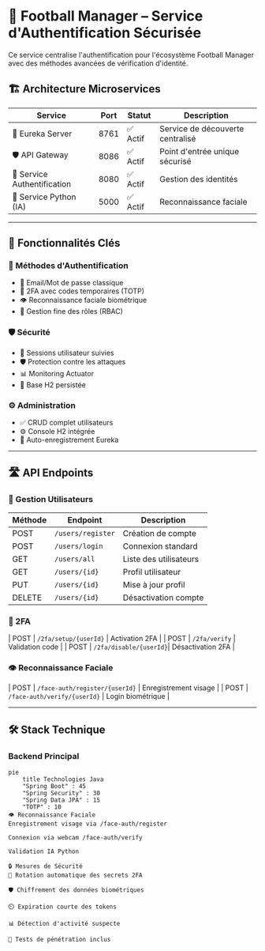 # 🔐 Football Manager – Service d'Authentification Sécurisée

Ce service centralise l'authentification pour l'écosystème Football Manager avec des méthodes avancées de vérification d'identité.

## 🏗 Architecture Microservices

| Service                  | Port  | Statut | Description                          |
|--------------------------|-------|--------|--------------------------------------|
| 🧭 Eureka Server         | 8761  | ✅ Actif | Service de découverte centralisé     |
| 🛡️ API Gateway           | 8086  | ✅ Actif | Point d'entrée unique sécurisé       |
| 🔑 Service Authentification | 8080 | ✅ Actif | Gestion des identités                |
| 🧠 Service Python (IA)   | 5000  | ✅ Actif | Reconnaissance faciale               |

---

## 🌟 Fonctionnalités Clés

### 🔐 Méthodes d'Authentification
- 📧 Email/Mot de passe classique
- 🔢 2FA avec codes temporaires (TOTP)
- 👁️ Reconnaissance faciale biométrique
- 👥 Gestion fine des rôles (RBAC)

### 🛡️ Sécurité
- 🔄 Sessions utilisateur suivies
- 🛡️ Protection contre les attaques
- 📊 Monitoring Actuator
- 💾 Base H2 persistée

### ⚙️ Administration
- ✅ CRUD complet utilisateurs
- ⚙️ Console H2 intégrée
- 🔄 Auto-enregistrement Eureka

---

## 🛣 API Endpoints

### 👤 Gestion Utilisateurs
| Méthode | Endpoint               | Description                          |
|---------|------------------------|--------------------------------------|
| POST    | `/users/register`      | Création de compte                   |
| POST    | `/users/login`         | Connexion standard                   |
| GET     | `/users/all`           | Liste des utilisateurs               |
| GET     | `/users/{id}`          | Profil utilisateur                   |
| PUT     | `/users/{id}`          | Mise à jour profil                   |
| DELETE  | `/users/{id}`          | Désactivation compte                 |

### 🔐 2FA
| POST    | `/2fa/setup/{userId}`  | Activation 2FA                       |
| POST    | `/2fa/verify`          | Validation code                      |
| POST    | `/2fa/disable/{userId}`| Désactivation 2FA                    |

### 👁️ Reconnaissance Faciale
| POST    | `/face-auth/register/{userId}` | Enregistrement visage |
| POST    | `/face-auth/verify/{userId}`   | Login biométrique     |

---

## 🛠 Stack Technique

### Backend Principal
```mermaid
pie
    title Technologies Java
    "Spring Boot" : 45
    "Spring Security" : 30
    "Spring Data JPA" : 15
    "TOTP" : 10
👁️ Reconnaissance Faciale
Enregistrement visage via /face-auth/register

Connexion via webcam /face-auth/verify

Validation IA Python

🔒 Mesures de Sécurité
🔄 Rotation automatique des secrets 2FA

🛡️ Chiffrement des données biométriques

⏲️ Expiration courte des tokens

📊 Détection d'activité suspecte

🧪 Tests de pénétration inclus
